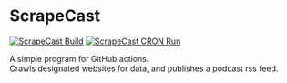 # ScrapeCast

[![ScrapeCast Build](https://github.com/reformatus/scrapecast/actions/workflows/build.yml/badge.svg)](https://github.com/reformatus/scrapecast/actions/workflows/build.yml) [![ScrapeCast CRON Run](https://github.com/reformatus/scrapecast/actions/workflows/run.yml/badge.svg)](https://github.com/reformatus/scrapecast/actions/workflows/run.yml)

A simple program for GitHub actions.\
Crawls designated websites for data, and publishes a podcast rss feed.

